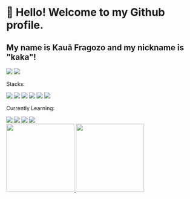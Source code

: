 # 👋 Hello! Welcome to my Github profile.
## My name is Kauã Fragozo and my nickname is "kaka"!

<div>
<a href="https://instagram.com/kauafragoozo" target="_blank"><img loading="lazy" src="https://img.shields.io/badge/-Instagram-%23E4405F?style=for-the-badge&logo=instagram&logoColor=white" target="_blank"></a>
<a href="https://www.linkedin.com/in/kauã-fragozo-8a3a15260/" target="_blank"><img loading="lazy" src="https://img.shields.io/badge/-LinkedIn-%230077B5?style=for-the-badge&logo=linkedin&logoColor=white" target="_blank"></a>   
</div>

Stacks:
<div>
   <img src="https://cdn.jsdelivr.net/gh/devicons/devicon/icons/csharp/csharp-original.svg" /> 
    <img src="https://cdn.jsdelivr.net/gh/devicons/devicon/icons/dotnetcore/dotnetcore-original.svg" />
    <img src="https://cdn.jsdelivr.net/gh/devicons/devicon/icons/git/git-original.svg" />
    <img src="https://cdn.jsdelivr.net/gh/devicons/devicon/icons/azure/azure-original.svg" />
     <img src="https://cdn.jsdelivr.net/gh/devicons/devicon/icons/microsoftsqlserver/microsoftsqlserver-plain-wordmark.svg" />   
    <img src="https://cdn.jsdelivr.net/gh/devicons/devicon/icons/trello/trello-plain.svg" />
</div>

Currently Learning:
<div>
    <img src="https://cdn.jsdelivr.net/gh/devicons/devicon/icons/java/java-original-wordmark.svg" />
    <img src="https://cdn.jsdelivr.net/gh/devicons/devicon/icons/mysql/mysql-original.svg" />
    <img src="https://cdn.jsdelivr.net/gh/devicons/devicon/icons/mongodb/mongodb-original-wordmark.svg" />
    <img src="https://cdn.jsdelivr.net/gh/devicons/devicon/icons/spring/spring-original-wordmark.svg" />
</div>

    
<div>
<a href="https://github.com/kauafragozo">
<img loading="lazy" height="180em" src="https://github-readme-stats.vercel.app/api/top-langs/?username=kauafragozo&layout=compact&langs_count=7&theme=dracula&rank_icon=github"/>
<img loading="lazy" height="180em" src="https://github-readme-stats.vercel.app/api?username=kauafragozo&show_icons=true&theme=dracula&include_all_commits=true&count_private=true"/>
</div>
